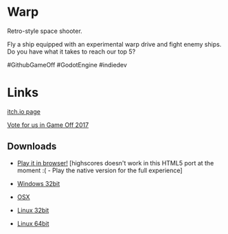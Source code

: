 # Warp
Retro-style space shooter.

Fly a ship equipped with an experimental warp drive and fight enemy ships. Do you have what it takes to reach our top 5?

#GithubGameOff #GodotEngine #indiedev

# Links
[itch.io page](https://godotrobot.itch.io/warp)

[Vote for us in Game Off 2017](https://itch.io/jam/game-off-2017/rate/199254)

## Downloads
* [Play it in browser!](https://godotrobot.github.io/g2) [highscores doesn't work in this HTML5 port at the moment :( - Play the native version for the full experience]

* [Windows 32bit](https://github.com/GodotRobot/g2/raw/master/docs/win/warp1.0-win32.zip)

* [OSX](https://github.com/GodotRobot/g2/raw/master/docs/osx/warp1.0-osx.zip)

* [Linux 32bit](https://github.com/GodotRobot/g2/raw/master/docs/x11/warp1.0-x11.32.zip)

* [Linux 64bit](https://github.com/GodotRobot/g2/raw/master/docs/x11/warp1.0-x11.64.zip)
